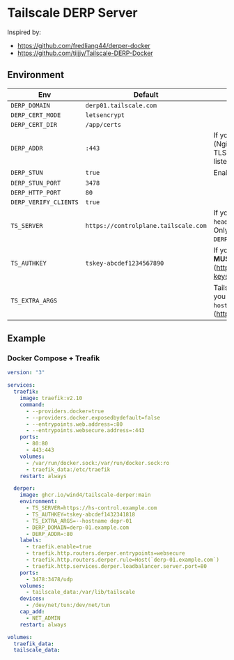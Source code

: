 # Tailscale DERP Server

Inspired by:

- https://github.com/fredliang44/derper-docker
- https://github.com/tijjjy/Tailscale-DERP-Docker

## Environment

| Env                   | Default                              | Description                                                                                                                     |
| --------------------- | ------------------------------------ | ------------------------------------------------------------------------------------------------------------------------------- |
| `DERP_DOMAIN`         | `derp01.tailscale.com`               |                                                                                                                                 |
| `DERP_CERT_MODE`      | `letsencrypt`                        |                                                                                                                                 |
| `DERP_CERT_DIR`       | `/app/certs`                         |                                                                                                                                 |
| `DERP_ADDR`           | `:443`                               | If you need to use a reverse proxy (Nginx, Traefik, Caddy) to manage TLS certificates, you can set ":80" to listen for http.    |
| `DERP_STUN`           | `true`                               | Enable STUN server                                                                                                              |
| `DERP_STUN_PORT`      | `3478`                               |                                                                                                                                 |
| `DERP_HTTP_PORT`      | `80`                                 |                                                                                                                                 |
| `DERP_VERIFY_CLIENTS` | `true`                               |                                                                                                                                 |
| `TS_SERVER`           | `https://controlplane.tailscale.com` | If you are using self-hosted `headscale`, set the server address. Only available `DERP_VERIFY_CLIENTS=true`.                    |
| `TS_AUTHKEY`          | `tskey-abcdef1234567890`             | If you only allow verify-client, you **MUST** set the auth key. (https://tailscale.com/kb/1085/auth-keys)                       |
| `TS_EXTRA_ARGS`       |                                      | Tailscale CLI arguments, for example you can set the node name via `--hostname=derp-01`. (https://tailscale.com/kb/1080/cli#up) |

## Example

### Docker Compose + Treafik

```yaml
version: "3"

services:
  traefik:
    image: traefik:v2.10
    command:
      - --providers.docker=true
      - --providers.docker.exposedbydefault=false
      - --entrypoints.web.address=:80
      - --entrypoints.websecure.address=:443
    ports:
      - 80:80
      - 443:443
    volumes:
      - /var/run/docker.sock:/var/run/docker.sock:ro
      - traefik_data:/etc/traefik
    restart: always

  derper:
    image: ghcr.io/wind4/tailscale-derper:main
    environment:
      - TS_SERVER=https://hs-control.example.com
      - TS_AUTHKEY=tskey-abcdef1432341818
      - TS_EXTRA_ARGS=--hostname depr-01
      - DERP_DOMAIN=derp-01.example.com
      - DERP_ADDR=:80
    labels:
      - traefik.enable=true
      - traefik.http.routers.derper.entrypoints=websecure
      - traefik.http.routers.derper.rule=Host(`derp-01.example.com`)
      - traefik.http.services.derper.loadbalancer.server.port=80
    ports:
      - 3478:3478/udp
    volumes:
      - tailscale_data:/var/lib/tailscale
    devices:
      - /dev/net/tun:/dev/net/tun
    cap_add:
      - NET_ADMIN
    restart: always

volumes:
  traefik_data:
  tailscale_data:
```
